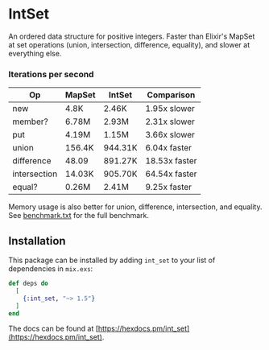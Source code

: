# IntSet

An ordered data structure for positive integers.
Faster than Elixir's MapSet at set operations (union, intersection, difference, equality),
and slower at everything else.

### Iterations per second

| Op           | MapSet | IntSet  | Comparison    |
|--------------|--------|---------|---------------|
| new          | 4.8K   | 2.46K   | 1.95x slower  |
| member?      | 6.78M  | 2.93M   | 2.31x slower  |
| put          | 4.19M  | 1.15M   | 3.66x slower  |
| union        | 156.4K | 944.31K | 6.04x faster  |
| difference   | 48.09  | 891.27K | 18.53x faster |
| intersection | 14.03K | 905.70K | 64.54x faster |
| equal?       | 0.26M  | 2.41M   | 9.25x faster  |

Memory usage is also better for union, difference, intersection, and equality.
See [benchmark.txt](benchmark.txt) for the full benchmark.

## Installation

This package can be installed by adding `int_set` to your list of dependencies in `mix.exs`:

```elixir
def deps do
  [
    {:int_set, "~> 1.5"}
  ]
end
```

The docs can be found at [https://hexdocs.pm/int_set](https://hexdocs.pm/int_set).
